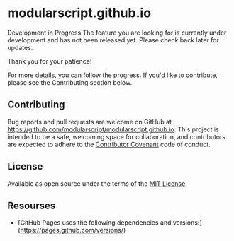 # modularscript.github.io

Development in Progress
The feature you are looking for is currently under development and has not been released yet.
Please check back later for updates.

Thank you for your patience!

For more details, you can follow the progress.
If you'd like to contribute, please see the Contributing section below.

## Contributing

Bug reports and pull requests are welcome on GitHub at https://github.com/modularscript/modularscript.github.io.
This project is intended to be a safe, welcoming space for collaboration, and contributors are expected to adhere to the [Contributor Covenant](https://www.contributor-covenant.org/) code of conduct.

## License

Available as open source under the terms of the [MIT License](https://opensource.org/licenses/MIT).


## Resourses

- [GitHub Pages uses the following dependencies and versions:] (https://pages.github.com/versions/)

